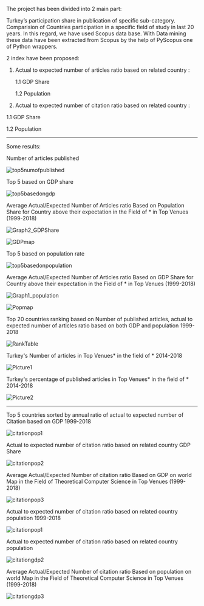 The project has been divided into 2 main part:

Turkey’s participation share in publication of specific sub-category.
Comparision of Countries participation in a specific field of study in last 20 years.
In this regard, we have used Scopus data base.
With Data mining these data have been extracted from Scopus by the help of PyScopus one of Python wrappers. 

2 index  have been proposed:

1. Actual to expected number of articles ratio based on related country :

   1.1 GDP Share

   1.2 Population 

2.   Actual to expected number of citation ratio based on related country :

   1.1 GDP Share

   1.2 Population

***

Some results:

Number of articles published 

![top5numofpublished](https://user-images.githubusercontent.com/44237325/72206782-f5b75300-34a2-11ea-948d-9c2d3fd03f1e.png)

Top 5 based on GDP share

![top5basedongdp](https://user-images.githubusercontent.com/44237325/72206799-27301e80-34a3-11ea-88c2-7a117d42d3ba.png)

Average Actual/Expected Number of Articles ratio Based on Population Share for Country above their expectation in the Field of * in Top Venues (1999-2018)

![Graph2_GDPShare](https://user-images.githubusercontent.com/44237325/72206813-40d16600-34a3-11ea-8373-f318d177fdff.jpg)

![GDPmap](https://user-images.githubusercontent.com/44237325/72206832-68c0c980-34a3-11ea-9c9d-9169e8cc817f.png)


Top 5 based on population rate

![top5basedonpopulation](https://user-images.githubusercontent.com/44237325/72206811-33b47700-34a3-11ea-9a58-5d3cf63c8035.jpg)

Average Actual/Expected Number of Articles ratio Based on GDP Share for Country above their expectation in the Field of * in Top Venues (1999-2018)

![Graph1_population](https://user-images.githubusercontent.com/44237325/72206826-5b0b4400-34a3-11ea-83a7-906e30297ca6.jpg)

![Popmap](https://user-images.githubusercontent.com/44237325/72206838-7413f500-34a3-11ea-8ca1-6caf1a1c44c0.png)

Top 20 countries ranking based on Number of published articles, actual to expected number of articles ratio based on both GDP and population 1999-2018

![RankTable](https://user-images.githubusercontent.com/44237325/72207145-07025e80-34a7-11ea-8fe2-351a01f76179.jpg)


Turkey's Number of articles in Top Venues* in the field of * 2014-2018

![Picture1](https://user-images.githubusercontent.com/44237325/72207074-159c4600-34a6-11ea-8737-12a185ca023a.png)

Turkey's percentage of published articles in Top Venues* in the field of * 2014-2018

![Picture2](https://user-images.githubusercontent.com/44237325/72207083-25b42580-34a6-11ea-954a-aa28632507ed.png)


***
Top 5 countries sorted by annual ratio of actual to expected number of Citation based on GDP 1999-2018

![citationpop1](https://user-images.githubusercontent.com/44237325/72207352-69f4f500-34a9-11ea-92f0-1e09da84bf62.png)

Actual to expected number of citation ratio based on related country GDP Share

![citationpop2](https://user-images.githubusercontent.com/44237325/72207353-69f4f500-34a9-11ea-9bd3-24f82ac727c7.png)

Average Actual/Expected Number of citation ratio Based on GDP on world Map in the Field of Theoretical Computer
Science in Top Venues (1999-2018)

![citationpop3](https://user-images.githubusercontent.com/44237325/72207354-6a8d8b80-34a9-11ea-9e58-d91eecd58232.png)

Actual to expected number of citation ratio based on related country population 1999-2018

![citationpop1](https://user-images.githubusercontent.com/44237325/72207422-11722780-34aa-11ea-9670-0c7e92d4b2fe.png)

Actual to expected number of citation ratio based on related country population

![citationgdp2](https://user-images.githubusercontent.com/44237325/72207357-6b262200-34a9-11ea-9879-3de10b991c40.png)

Average Actual/Expected Number of citation ratio Based on population on world Map in the Field of Theoretical Computer Science in Top Venues (1999-2018)

![citationgdp3](https://user-images.githubusercontent.com/44237325/72207358-6c574f00-34a9-11ea-8803-489f48ef0411.png)








